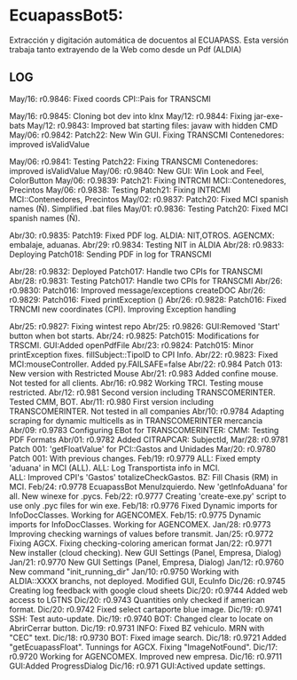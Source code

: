 # EcuapassBot5: 
Extracción y digitación automática de docuentos al ECUAPASS.
Esta versión trabaja tanto extrayendo de la Web como desde un Pdf (ALDIA)

## LOG
May/16: r0.9846: Fixed coords CPI::Pais for TRANSCMI

May/16: r0.9845: Cloning bot dev into klnx
May/12: r0.9844: Fixing jar-exe-bats
May/12: r0.9843: Improved bat starting files: javaw with hidden CMD
May/06: r0.9842: Patch22: New Win GUI. Fixing TRANSCMI Contenedores: improved isValidValue 

May/06: r0.9841: Testing Patch22: Fixing TRANSCMI Contenedores: improved isValidValue 
May/06: r0.9840: New GUI: Win Look and Feel, ColorButton
May/06: r0.9839: Patch21: Fixing INTRCMI MCI::Contenedores, Precintos
May/06: r0.9838: Testing Patch21: Fixing INTRCMI MCI::Contenedores, Precintos
May/02: r0.9837: Patch20: Fixed MCI spanish names (Ñ). Simplified .bat files
May/01: r0.9836: Testing Patch20: Fixed MCI spanish names (Ñ).

Abr/30: r0.9835: Patch19: Fixed PDF log. ALDIA: NIT,OTROS. AGENCMX: embalaje, aduanas. 
Abr/29: r0.9834: Testing NIT in ALDIA
Abr/28: r0.9833: Deploying Patch018: Sending PDF in log for TRANSCMI

Abr/28: r0.9832: Deployed Patch017: Handle two CPIs for TRANSCMI
Abr/28: r0.9831: Testing Patch017: Handle two CPIs for TRANSCMI
Abr/26: r0.9830: Patch016: Improved message/exceptions createDOC
Abr/26: r0.9829: Patch016: Fixed printException ()
Abr/26: r0.9828: Patch016: Fixed TRNCMI new coordinates (CPI). Improving Exception handling

Abr/25: r0.9827: Fixing wintest repo 
Abr/25: r0.9826: GUI:Removed 'Start' button when bot starts.
Abr/24: r0.9825: Patch015: Modifications for TRSCMI. GUI:Added openPdfFile
Abr/23: r0.9824: Patch015: Minor printException fixes. fillSubject::TipoID to CPI Info.
Abr/22: r0.9823: Fixed MCI:mouseController. Added py.FAILSAFE=false
Abr/22: r0.984  Patch 013: New version with Restricted Mouse
Abr/21: r0.983  Added confine mouse. Not tested for all clients.
Abr/16: r0.982  Working TRCI. Testing mouse restricted.
Abr/12: r0.981  Second version including TRANSCOMERINTER. Tested CMM, BOT.
Abr/11: r0.980  First version including TRANSCOMERINTER. Not tested in all companies
Abr/10: r0.9784 Adapting scraping for dynamic multicells as in TRANSCOMERINTER mercancia
Abr/09: r0.9783 Configuring EBot for TRANSCOMERINTER: CMM: Testing PDF Formats
Abr/01: r0.9782 Added CITRAPCAR: SubjectId,
Mar/28: r0.9781 Patch 001: 'getFloatValue' for PCI::Gastos and Unidades
Mar/20: r0.9780 Patch 001: With previous changes.
Feb/19: r0.9779 ALL: Fixed empty 'aduana' in MCI (ALL). ALL: Log Transportista info in MCI.  
                ALL: Improved CPI's 'Gastos' totalizeCheckGastos. BZ: Fill Chasis (RM) in MCI.
Feb/24: r0.9778 EcuapassBot MenuIzquierdo. New 'getInfoAduana' for all. New winexe for .pycs.
Feb/22: r0.9777 Creating 'create-exe.py' script to use only .pyc files for win exe.
Feb/18: r0.9776 Fixed Dynamic imports for InfoDocClasses. Working for AGENCOMEX.
Feb/15: r0.9775 Dynamic imports for InfoDocClasses. Working for AGENCOMEX.
Jan/28: r0.9773 Improving checking warnings of values before transmit.
Jan/25: r0.9772 Fixing AGCX. Fixing checking-coloring american format
Jan/22: r0.9771 New installer (cloud checking). New GUI Settings (Panel, Empresa, Dialog)
Jan/21: r0.9770 New GUI Settings (Panel, Empresa, Dialog)
Jan/12: r0.9760 New command "init_running_dir"
Jan/10: r0.9750 Working with ALDIA::XXXX branchs, not deployed. Modified GUI, EcuInfo
Dic/26: r0.9745 Creating log feedback with google cloud sheets
Dic/20: r0.9744 Added web access to LGTNS
Dic/20: r0.9743 Quantities only checked if american format.
Dic/20: r0.9742 Fixed select cartaporte blue image.
Dic/19: r0.9741 SSH: Test auto-update.
Dic/19: r0.9740 BOT: Changed clear to locate on AbrirCerrar button.
Dic/19: r0.9731 INFO: Fixed BZ vehiculo. MRN with "CEC" text.
Dic/18: r0.9730 BOT: Fixed image search.
Dic/18: r0.9721 Added "getEcuapassFloat". Tunnings for AGCX. Fixing "ImageNotFound".
Dic/17: r0.9720 Working for AGENCOMEX. Improved new empresa. 
Dic/16: r0.9711 GUI:Added ProgressDialog
Dic/16: r0.971  GUI:Actived update settings.
